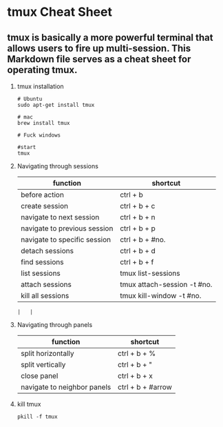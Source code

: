 # tmux Cheat Sheet

## tmux is basically a more powerful terminal that allows users to fire up multi-session. This Markdown file serves as a cheat sheet for operating tmux.

1. tmux installation
   ```
   # Ubuntu
   sudo apt-get install tmux

   # mac
   brew install tmux

   # Fuck windows
   ```
   ```
   #start
   tmux
   ```
   
2. Navigating through sessions 
    
    function | shortcut
    ---|---
    before action | ctrl + b  
    create session|ctrl + b + c 
    navigate to next session |ctrl + b + n
    navigate to previous session |ctrl + b + p
    navigate to specific session | ctrl + b + #no.
    detach sessions | ctrl + b + d
    find sessions | ctrl + b + f
    list sessions | tmux list-sessions  
    attach sessions | tmux attach-session -t #no.
    kill all sessions | tmux kill-window -t #no.

       |   | 

3. Navigating through panels
   
   function | shortcut
    ---|---
    split horizontally | ctrl + b + %
    split vertically |ctrl + b + "
    close panel | ctrl + b + x
    navigate to neighbor panels | ctrl + b + #arrow

4. kill tmux
   ```
   pkill -f tmux
   ```